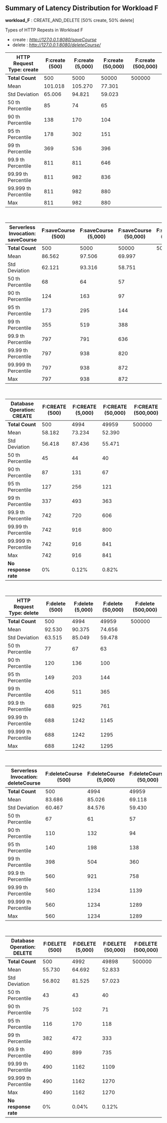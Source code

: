 
## Summary of Latency Distribution for Workload F

<strong>workload\_F</strong> : CREATE\_AND\_DELETE \[50% create, 50% delete\]

Types of HTTP Repests in Workload F
- create : *http://127.0.0.1:8080/saveCourse*
- delete : *http://127.0.0.1:8080/deleteCourse/*

|HTTP Request Type: create 		 	|F:create (500)			|F:create (5,000)			|F:create (50,000)			|F:create (500,000)			|
|---								|---					|---						|---						|---						|
|<strong>Total Count</strong>    	|500					|5000						|50000						|500000						|
|Mean   	  						|101.018				|105.270					|77.301						|							|
|Std Deviation   					|65.006					|94.821						|59.023						|							|		
|50 th Percentile   				|85						|74							|65							|							|		
|90 th Percentile    				|138					|170						|104						|							|		
|95 th Percentile    				|178					|302						|151						|							|
|99 th Percentile    				|369					|536						|396						|							|	
|99.9 th Percentile   	 			|811					|811						|646						|							|
|99.99 th Percentile  				|811					|982						|836						|							|
|99.999 th Percentile  				|811					|982						|880						|							|
|Max    							|811					|982						|880						|							|
<br>

|Serverless Invocation: saveCourse	 	|F:saveCourse (500)		|F:saveCourse (5,000)		|F:saveCourse (50,000)		|F:saveCourse (500,000)		|
|---									|---					|---						|---						|---						|
|<strong>Total Count</strong>    		|500					|5000						|50000						|500000				 		|
|Mean   	  							|86.562 				|97.506						|69.997						|							|
|Std Deviation   						|62.121					|93.316						|58.751						|							|	
|50 th Percentile   					|68						|64							|57							|							|	
|90 th Percentile    					|124					|163						|97							|							|		
|95 th Percentile    					|173					|295						|144						|							|	
|99 th Percentile    					|355					|519						|388						|							|	
|99.9 th Percentile   	 				|797					|791						|636						|							|
|99.99 th Percentile  					|797					|938						|820						|							|
|99.999 th Percentile  					|797					|938						|872						|							|
|Max    								|797					|938						|872						|							|
<br>

|Database Operation: CREATE 	|F:CREATE (500)		|F:CREATE (5,000)	|F:CREATE (50,000)		|F:CREATE (500,000)		|
|---							|---				|---				|---					|---					|
|<strong>Total Count</strong>   |500				|4994				|49959					|500000					|
|Mean   	  					|58.182				|73.234				|52.390					|						|
|Std Deviation   				|56.418				|87.436				|55.471					|						|	
|50 th Percentile   			|45					|44					|40						|						|	
|90 th Percentile    			|87					|131				|67						|						|	
|95 th Percentile    			|127				|256				|121					|						|	
|99 th Percentile    			|337				|493				|363					|						|	
|99.9 th Percentile   		 	|742				|720				|606					|						|
|99.99 th Percentile  			|742				|916				|800					|						|
|99.999 th Percentile  			|742				|916				|841					|						|
|Max    						|742				|916				|841					|						|
|<strong>No response rate 		|0%					|0.12%				|0.82%					|						|
<br>

|HTTP Request Type: delete 		 	|F:delete (500)			|F:delete (5,000)			|F:delete (50,000)			|F:delete (500,000)			|
|---								|---					|---						|---						|---						|
|<strong>Total Count</strong>    	|500					|4994						|49959						|500000						|
|Mean   	  						|92.530					|90.375						|74.656 					|							|
|Std Deviation   					|63.515					|85.049						|59.478						|							|		
|50 th Percentile   				|77						|67							|63							|							|		
|90 th Percentile    				|120					|136						|100						|							|		
|95 th Percentile    				|149					|203						|144						|							|
|99 th Percentile    				|406					|511						|365						|							|	
|99.9 th Percentile   	 			|688					|925						|761						|							|
|99.99 th Percentile  				|688					|1242						|1145						|							|
|99.999 th Percentile  				|688					|1242						|1295						|							|
|Max    							|688					|1242						|1295						|							|
<br>

|Serverless Invocation: deleteCourse 	|F:deleteCourse (500)	|F:deleteCourse (5,000)		|F:deleteCourse (50,000)	|F:deleteCourse (500,000)	|
|---									|---					|---						|---						|---						|
|<strong>Total Count</strong>    		|500					|4994						|49959						|500000				 		|
|Mean   	  							|83.686 				|85.026						|69.118						|							|
|Std Deviation   						|60.467					|84.576						|59.430						|							|	
|50 th Percentile   					|67						|61							|57							|							|	
|90 th Percentile    					|110					|132						|94							|							|		
|95 th Percentile    					|140					|198						|138						|							|	
|99 th Percentile    					|398					|504						|360						|							|	
|99.9 th Percentile   	 				|560					|921						|758						|							|
|99.99 th Percentile  					|560					|1234						|1139						|							|
|99.999 th Percentile  					|560					|1234						|1289						|							|
|Max    								|560					|1234						|1289						|							|
<br>

|Database Operation: DELETE 	|F:DELETE (500)		|F:DELETE (5,000)	|F:DELETE (50,000)		|F:DELETE (500,000)		|
|---							|---				|---				|---					|---					|
|<strong>Total Count</strong>   |500				|4992				|49898					|500000					|
|Mean   	  					|55.730				|64.692				|52.833					|						|
|Std Deviation   				|56.802				|81.525				|57.023					|						|	
|50 th Percentile   			|43					|43					|40						|						|	
|90 th Percentile    			|75					|102				|71						|						|	
|95 th Percentile    			|116				|170				|118					|						|	
|99 th Percentile    			|382				|472				|333					|						|	
|99.9 th Percentile   		 	|490				|899				|735					|						|
|99.99 th Percentile  			|490				|1162				|1109					|						|
|99.999 th Percentile  			|490				|1162				|1270					|						|
|Max    						|490				|1162				|1270 					|						|
|<strong>No response rate 		|0%					|0.04%				|0.12%					|						|